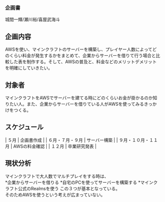 ### 企画書  
城間一輝/瀬川裕/喜屋武海斗  
## 企画内容  
AWSを使い、マインクラフトのサーバーを構築し、プレイヤー人数によってどのくらい料金が発生するかをまとめて、企業からサーバーを借りて行う場合と比較した表を制作する。そして、AWSの普及と、料金などのメリットデメリットを明確にしていきたい。  
## 対象者  
マインクラフトをAWSでサーバーを建てる時にどのくらいお金が掛かるのか知りたい人。また、企業からサーバーを借りている人がAWSを使ってみるきっかけをつくる。  
## スケジュール  
| ５月 | 企画書作成 |
| ６月・７月・９月 | サーバー構築 |
| ９月・１０月・１１月 | AWSの料金確認 |
| １２月 | 卒業研究発表 |
## 現状分析  
マインクラフトで大人数でマルチプレイをする時は、  
*企業からサーバーを借りる
*自宅のPCを使ってサーバーを構築する
*マインクラフト公式のRealmsを使う
この３つが基本となっている。  
そのためAWSを使うという考えが広まっていない。  
